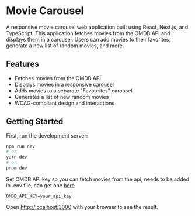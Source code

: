 # Movie Carousel

A responsive movie carousel web application built using React, Next.js, and TypeScript. This application fetches movies from the OMDB API and displays them in a carousel. Users can add movies to their favorites, generate a new list of random movies, and more.

## Features

- Fetches movies from the OMDB API
- Displays movies in a responsive carousel
- Adds movies to a separate "Favourites" carousel
- Generates a list of new random movies
- WCAG-compliant design and interactions

## Getting Started

First, run the development server:

```bash
npm run dev
# or
yarn dev
# or
pnpm dev
```

Set OMDB API key so you can fetch movies from the api, needs to be added in .env file, can get one [here](https://www.omdbapi.com/apikey.aspx)

```
OMDB_API_KEY=your_api_key
```

Open [http://localhost:3000](http://localhost:3000) with your browser to see the result.
